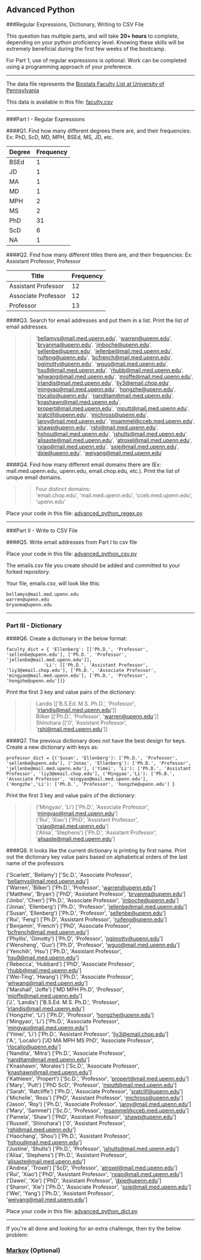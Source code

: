 ## Advanced Python    

###Regular Expressions, Dictionary, Writing to CSV File  

This question has multiple parts, and will take **20+ hours** to complete, depending on your python proficiency level.  Knowing these skills will be extremely beneficial during the first few weeks of the bootcamp.

For Part 1, use of regular expressions is optional.  Work can be completed using a programming approach of your preference. 

---

The data file represents the [Biostats Faculty List at University of Pennsylvania](http://www.med.upenn.edu/cceb/biostat/faculty.shtml)

This data is available in this file:  [faculty.csv](python/faculty.csv)

--- 

###Part I - Regular Expressions  


####Q1. Find how many different degrees there are, and their frequencies: Ex:  PhD, ScD, MD, MPH, BSEd, MS, JD, etc.

>> 
   Degree | Frequency
   ------ | ---------
   BSEd	  | 1
   JD	  | 1
   MA	  | 1
   MD	  | 1
   MPH	  | 2
   MS	  | 2
   PhD	  | 31
   ScD	  | 6
   NA	  | 1
   



####Q2. Find how many different titles there are, and their frequencies:  Ex:  Assistant Professor, Professor

>> 
   Title | Frequency
   ----- | ---------
   Assistant Professor | 12
   Associate Professor | 12
   Professor | 13
   


####Q3. Search for email addresses and put them in a list.  Print the list of email addresses.

>> 'bellamys@mail.med.upenn.edu', 'warren@upenn.edu', 'bryanma@upenn.edu', 'jinboche@upenn.edu', 'sellenbe@upenn.edu', 'jellenbe@mail.med.upenn.edu', 'ruifeng@upenn.edu', 'bcfrench@mail.med.upenn.edu', 'pgimotty@upenn.edu', 'wguo@mail.med.upenn.edu', 'hsu9@mail.med.upenn.edu', 'rhubb@mail.med.upenn.edu', 'whwang@mail.med.upenn.edu', 'mjoffe@mail.med.upenn.edu', 'jrlandis@mail.med.upenn.edu', 'liy3@email.chop.edu', 'mingyao@mail.med.upenn.edu', 'hongzhe@upenn.edu', 'rlocalio@upenn.edu', 'nanditam@mail.med.upenn.edu', 'knashawn@mail.med.upenn.edu', 'propert@mail.med.upenn.edu', 'mputt@mail.med.upenn.edu', 'sratclif@upenn.edu', 'michross@upenn.edu', 'jaroy@mail.med.upenn.edu', 'msammel@cceb.med.upenn.edu', 'shawp@upenn.edu', 'rshi@mail.med.upenn.edu', 'hshou@mail.med.upenn.edu', 'jshults@mail.med.upenn.edu', 'alisaste@mail.med.upenn.edu', 'atroxel@mail.med.upenn.edu', 'rxiao@mail.med.upenn.edu', 'sxie@mail.med.upenn.edu', 'dxie@upenn.edu', 'weiyang@mail.med.upenn.edu'


####Q4. Find how many different email domains there are (Ex:  mail.med.upenn.edu, upenn.edu, email.chop.edu, etc.).  Print the list of unique email domains.

>> Four distinct domains:   
   'email.chop.edu', 'mail.med.upenn.edu', 'cceb.med.upenn.edu', 'upenn.edu'


Place your code in this file: [advanced_python_regex.py](python/advanced_python_regex.py)

---

###Part II - Write to CSV File

####Q5.  Write email addresses from Part I to csv file

Place your code in this file: [advanced_python_csv.py](python/advanced_python_csv.py)

The emails.csv file you create should be added and committed to your forked repository.

Your file, emails.csv, will look like this:
```
bellamys@mail.med.upenn.edu
warren@upenn.edu
bryanma@upenn.edu
```

---

### Part III - Dictionary

####Q6.  Create a dictionary in the below format:
```
faculty_dict = { 'Ellenberg': [['Ph.D.', 'Professor', 'sellenbe@upenn.edu'], ['Ph.D.', 'Professor', 'jellenbe@mail.med.upenn.edu']],
              'Li': [['Ph.D.', 'Assistant Professor', 'liy3@email.chop.edu'], ['Ph.D.', 'Associate Professor', 'mingyao@mail.med.upenn.edu'], ['Ph.D.', 'Professor', 'hongzhe@upenn.edu']]}
```
Print the first 3 key and value pairs of the dictionary:

>> Landis [['B.S.Ed. M.S. Ph.D.', 'Professor', 'jrlandis@mail.med.upenn.edu']]   
   Bilker [['Ph.D.', 'Professor', 'warren@upenn.edu']]   
   Shinohara [['0', 'Assistant Professor', 'rshi@mail.med.upenn.edu']]


####Q7.  The previous dictionary does not have the best design for keys.  Create a new dictionary with keys as:

```
professor_dict = {('Susan', 'Ellenberg'): ['Ph.D.', 'Professor', 'sellenbe@upenn.edu'], ('Jonas', 'Ellenberg'): ['Ph.D.', 'Professor', 'jellenbe@mail.med.upenn.edu'], ('Yimei', 'Li'): ['Ph.D.', 'Assistant Professor', 'liy3@email.chop.edu'], ('Mingyao','Li'): ['Ph.D.', 'Associate Professor', 'mingyao@mail.med.upenn.edu'], ('Hongzhe','Li'): ['Ph.D.', 'Professor', 'hongzhe@upenn.edu'] }
```

Print the first 3 key and value pairs of the dictionary:

>> ('Mingyao', 'Li') ['Ph.D.', 'Associate Professor', 'mingyao@mail.med.upenn.edu']   
('Rui', 'Xiao') ['PhD', 'Assistant Professor', 'rxiao@mail.med.upenn.edu']   
('Alisa', 'Stephens') ['Ph.D.', 'Assistant Professor', 'alisaste@mail.med.upenn.edu']   


####Q8.  It looks like the current dictionary is printing by first name.  Print out the dictionary key value pairs based on alphabetical orders of the last name of the professors

>>    
('Scarlett', 'Bellamy') ['Sc.D.', 'Associate Professor', 'bellamys@mail.med.upenn.edu']   
('Warren', 'Bilker') ['Ph.D.', 'Professor', 'warren@upenn.edu']   
('Matthew', 'Bryan') ['PhD', 'Assistant Professor', 'bryanma@upenn.edu']   
('Jinbo', 'Chen') ['Ph.D.', 'Associate Professor', 'jinboche@upenn.edu']   
('Jonas', 'Ellenberg') ['Ph.D.', 'Professor', 'jellenbe@mail.med.upenn.edu']      
('Susan', 'Ellenberg') ['Ph.D.', 'Professor', 'sellenbe@upenn.edu']   
('Rui', 'Feng') ['Ph.D', 'Assistant Professor', 'ruifeng@upenn.edu']   
('Benjamin', 'French') ['PhD', 'Associate Professor', 'bcfrench@mail.med.upenn.edu']   
('Phyllis', 'Gimotty') ['Ph.D', 'Professor', 'pgimotty@upenn.edu']   
('Wensheng', 'Guo') ['Ph.D', 'Professor', 'wguo@mail.med.upenn.edu']    
('Yenchih', 'Hsu') ['Ph.D.', 'Assistant Professor', 'hsu9@mail.med.upenn.edu']   
('Rebecca', 'Hubbard') ['PhD', 'Associate Professor', 'rhubb@mail.med.upenn.edu']      
('Wei-Ting', 'Hwang') ['Ph.D.', 'Associate Professor', 'whwang@mail.med.upenn.edu']    
('Marshall', 'Joffe') ['MD MPH Ph.D', 'Professor', 'mjoffe@mail.med.upenn.edu']   
('J.', 'Landis') ['B.S.Ed. M.S. Ph.D.', 'Professor', 'jrlandis@mail.med.upenn.edu']      
('Hongzhe', 'Li') ['Ph.D', 'Professor', 'hongzhe@upenn.edu']   
('Mingyao', 'Li') ['Ph.D.', 'Associate Professor', 'mingyao@mail.med.upenn.edu']   
('Yimei', 'Li') ['Ph.D.', 'Assistant Professor', 'liy3@email.chop.edu']   
('A.', 'Localio') ['JD MA MPH MS PhD', 'Associate Professor', 'rlocalio@upenn.edu']    
('Nandita', 'Mitra') ['Ph.D.', 'Associate Professor', 'nanditam@mail.med.upenn.edu']   
('Knashawn', 'Morales') ['Sc.D.', 'Associate Professor', 'knashawn@mail.med.upenn.edu']   
('Kathleen', 'Propert') ['Sc.D.', 'Professor', 'propert@mail.med.upenn.edu']   
('Mary', 'Putt') ['PhD ScD', 'Professor', 'mputt@mail.med.upenn.edu']   
('Sarah', 'Ratcliffe') ['Ph.D.', 'Associate Professor', 'sratclif@upenn.edu']   
('Michelle', 'Ross') ['PhD', 'Assistant Professor', 'michross@upenn.edu']   
('Jason', 'Roy') ['Ph.D.', 'Associate Professor', 'jaroy@mail.med.upenn.edu']   
('Mary', 'Sammel') ['Sc.D.', 'Professor', 'msammel@cceb.med.upenn.edu']   
('Pamela', 'Shaw') ['PhD', 'Assistant Professor', 'shawp@upenn.edu']   
('Russell', 'Shinohara') ['0', 'Assistant Professor', 'rshi@mail.med.upenn.edu']   
('Haochang', 'Shou') ['Ph.D.', 'Assistant Professor', 'hshou@mail.med.upenn.edu']   
('Justine', 'Shults') ['Ph.D.', 'Professor', 'jshults@mail.med.upenn.edu']   
('Alisa', 'Stephens') ['Ph.D.', 'Assistant Professor', 'alisaste@mail.med.upenn.edu']   
('Andrea', 'Troxel') ['ScD', 'Professor', 'atroxel@mail.med.upenn.edu']   
('Rui', 'Xiao') ['PhD', 'Assistant Professor', 'rxiao@mail.med.upenn.edu']   
('Dawei', 'Xie') ['PhD', 'Assistant Professor', 'dxie@upenn.edu']   
('Sharon', 'Xie') ['Ph.D.', 'Associate Professor', 'sxie@mail.med.upenn.edu']   
('Wei', 'Yang') ['Ph.D.', 'Assistant Professor', 'weiyang@mail.med.upenn.edu']

Place your code in this file: [advanced_python_dict.py](python/advanced_python_dict.py)

--- 

If you're all done and looking for an extra challenge, then try the below problem:  

### [Markov](python/markov.py) (Optional)

